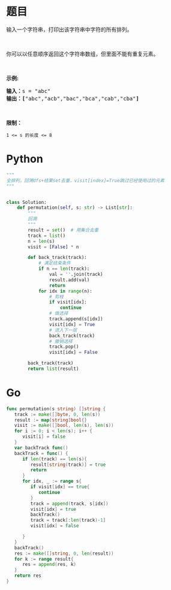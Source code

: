 # 题目

<p>输入一个字符串，打印出该字符串中字符的所有排列。</p>

<p>&nbsp;</p>

<p>你可以以任意顺序返回这个字符串数组，但里面不能有重复元素。</p>

<p>&nbsp;</p>

<p><strong>示例:</strong></p>

<pre><strong>输入：</strong>s = &quot;abc&quot;
<strong>输出：[</strong>&quot;abc&quot;,&quot;acb&quot;,&quot;bac&quot;,&quot;bca&quot;,&quot;cab&quot;,&quot;cba&quot;<strong>]</strong>
</pre>

<p>&nbsp;</p>

<p><strong>限制：</strong></p>

<p><code>1 &lt;= s 的长度 &lt;= 8</code></p>

# Python

```python
"""
全排列，回溯dfs+结果set去重，visit[index]=True跳过已经使用过的元素
"""


class Solution:
    def permutation(self, s: str) -> List[str]:
        """
        回溯
        """
        result = set()  # 用集合去重
        track = list()
        n = len(s)
        visit = [False] * n

        def back_track(track):
            # 满足结束条件
            if n == len(track):
                val = ''.join(track)
                result.add(val)
                return
            for idx in range(n):
                # 剪枝
                if visit[idx]:
                    continue
                # 做选择
                track.append(s[idx])
                visit[idx] = True
                # 进入下一层
                back_track(track)
                # 撤销选择
                track.pop()
                visit[idx] = False

        back_track(track)
        return list(result)
```

# Go

```go
func permutation(s string) []string {
   track := make([]byte, 0, len(s))
   result := map[string]bool{}
   visit := make([]bool, len(s), len(s))
   for i := 0; i < len(s); i++ {
      visit[i] = false
   }
   var backTrack func()
   backTrack = func() {
      if len(track) == len(s){
         result[string(track)] = true
         return
      }
      for idx, _ := range s{
         if visit[idx] == true{
            continue
         }
         track = append(track, s[idx])
         visit[idx] = true
         backTrack()
         track = track[:len(track)-1]
         visit[idx] = false

      }
   }
   backTrack()
   res := make([]string, 0, len(result))
   for k := range result{
      res = append(res, k)
   }
   return res
}
```
